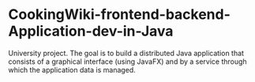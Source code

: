 # CookingWiki-frontend-backend-Application-dev-in-Java
University project. The goal is to build a distributed Java application that consists of a graphical interface (using JavaFX) and by a service through which the application data is managed.
